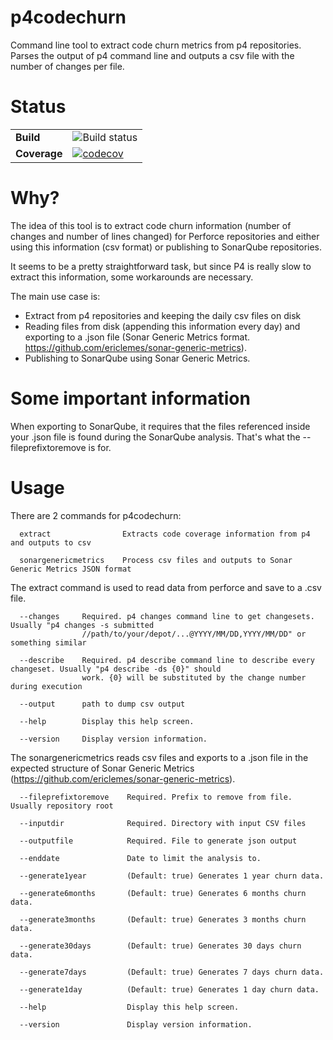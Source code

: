 # p4codechurn

Command line tool to extract code churn metrics from p4 repositories. Parses the output of p4 command line and outputs a csv file with the number of changes per file.


# Status

| | |
| --- | --- |
| **Build** | ![Build status](https://img.shields.io/appveyor/ci/ericlemes/p4codechurn.svg)|
| **Coverage** | [![codecov](https://codecov.io/gh/ericlemes/p4codechurn/branch/master/graph/badge.svg)](https://codecov.io/gh/ericlemes/p4codechurn) |


# Why?

The idea of this tool is to extract code churn information (number of changes and number of lines changed) for Perforce repositories and either using this information (csv format) or publishing to SonarQube repositories.

It seems to be a pretty straightforward task, but since P4 is really slow to extract this information, some workarounds are necessary.
 
The main use case is:

- Extract from p4 repositories and keeping the daily csv files on disk
- Reading files from disk (appending this information every day) and exporting to a .json file (Sonar Generic Metrics format. https://github.com/ericlemes/sonar-generic-metrics).
- Publishing to SonarQube using Sonar Generic Metrics.


# Some important information

When exporting to SonarQube, it requires that the files referenced inside your .json file is found during the SonarQube analysis. That's what the --fileprefixtoremove is for. 


# Usage

There are 2 commands for p4codechurn:

```
  extract                Extracts code coverage information from p4 and outputs to csv

  sonargenericmetrics    Process csv files and outputs to Sonar Generic Metrics JSON format
```

The extract command is used to read data from perforce and save to a .csv file. 

```
  --changes     Required. p4 changes command line to get changesets. Usually "p4 changes -s submitted
                //path/to/your/depot/...@YYYY/MM/DD,YYYY/MM/DD" or something similar
  
  --describe    Required. p4 describe command line to describe every changeset. Usually "p4 describe -ds {0}" should
                work. {0} will be substituted by the change number during execution
  
  --output      path to dump csv output
  
  --help        Display this help screen.
  
  --version     Display version information.
```

The sonargenericmetrics reads csv files and exports to a .json file in the expected structure of Sonar Generic Metrics (https://github.com/ericlemes/sonar-generic-metrics). 

```
  --fileprefixtoremove    Required. Prefix to remove from file. Usually repository root

  --inputdir              Required. Directory with input CSV files

  --outputfile            Required. File to generate json output

  --enddate               Date to limit the analysis to.

  --generate1year         (Default: true) Generates 1 year churn data.

  --generate6months       (Default: true) Generates 6 months churn data.

  --generate3months       (Default: true) Generates 3 months churn data.

  --generate30days        (Default: true) Generates 30 days churn data.

  --generate7days         (Default: true) Generates 7 days churn data.

  --generate1day          (Default: true) Generates 1 day churn data.

  --help                  Display this help screen.

  --version               Display version information.
  
 ```
